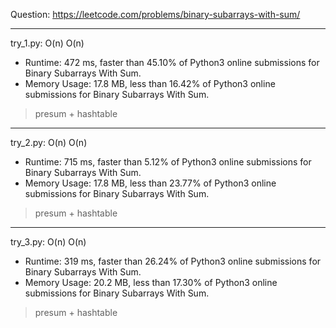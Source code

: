 Question: https://leetcode.com/problems/binary-subarrays-with-sum/

---

try_1.py: O(n) O(n)

* Runtime: 472 ms, faster than 45.10% of Python3 online submissions for Binary Subarrays With Sum.
* Memory Usage: 17.8 MB, less than 16.42% of Python3 online submissions for Binary Subarrays With Sum.

> presum + hashtable

---

try_2.py: O(n) O(n)

* Runtime: 715 ms, faster than 5.12% of Python3 online submissions for Binary Subarrays With Sum.
* Memory Usage: 17.8 MB, less than 23.77% of Python3 online submissions for Binary Subarrays With Sum.

> presum + hashtable

---

try_3.py: O(n) O(n)

* Runtime: 319 ms, faster than 26.24% of Python3 online submissions for Binary Subarrays With Sum.
* Memory Usage: 20.2 MB, less than 17.30% of Python3 online submissions for Binary Subarrays With Sum.

> presum + hashtable
